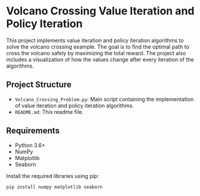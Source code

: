 # Volcano Crossing Value Iteration and Policy Iteration

This project implements value iteration and policy iteration algorithms to solve the volcano crossing example. The goal is to find the optimal path to cross the volcano safely by maximizing the total reward. The project also includes a visualization of how the values change after every iteration of the algorithms.

## Project Structure

- `Volcano_Crossing_Problem.py`: Main script containing the implementation of value iteration and policy iteration algorithms.
- `README.md`: This readme file.

## Requirements

- Python 3.6+
- NumPy
- Matplotlib
- Seaborn

Install the required libraries using pip:

```sh
pip install numpy matplotlib seaborn
